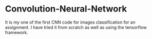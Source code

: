 # Convolution-Neural-Network

It is my one of the first CNN code for images classification for an assignment. I have tried it from scratch as well as using the tensorflow framework. 
